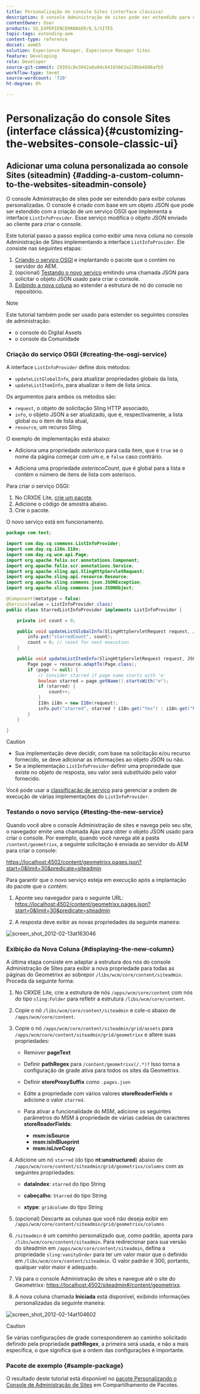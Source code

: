 ```yaml
---
title: Personalização do console Sites (interface clássica)
description: O console Administração de sites pode ser estendido para exibir colunas personalizadas
contentOwner: User
products: SG_EXPERIENCEMANAGER/6.5/SITES
topic-tags: extending-aem
content-type: reference
docset: aem65
solution: Experience Manager, Experience Manager Sites
feature: Developing
role: Developer
source-git-commit: 29391c8e3042a8a04c64165663a228bb4886afb5
workflow-type: tm+mt
source-wordcount: '720'
ht-degree: 0%

---
```


# Personalização do console Sites (interface clássica){#customizing-the-websites-console-classic-ui}

## Adicionar uma coluna personalizada ao console Sites (siteadmin) {#adding-a-custom-column-to-the-websites-siteadmin-console}

O console Administração de sites pode ser estendido para exibir colunas personalizadas. O console é criado com base em um objeto JSON que pode ser estendido com a criação de um serviço OSGI que implementa a interface `ListInfoProvider`. Esse serviço modifica o objeto JSON enviado ao cliente para criar o console.

Este tutorial passo a passo explica como exibir uma nova coluna no console Administração de Sites implementando a interface `ListInfoProvider`. Ele consiste nas seguintes etapas:

1. [Criando o serviço OSGI](#creating-the-osgi-service) e implantando o pacote que o contém no servidor do AEM.
1. (opcional) [Testando o novo serviço](#testing-the-new-service) emitindo uma chamada JSON para solicitar o objeto JSON usado para criar o console.
1. [Exibindo a nova coluna](#displaying-the-new-column) ao estender a estrutura de nó do console no repositório.

>[!NOTE]
>
>Este tutorial também pode ser usado para estender os seguintes consoles de administração:
>
>* o console do Digital Assets
>* o console da Comunidade
>

### Criação do serviço OSGI {#creating-the-osgi-service}

A interface `ListInfoProvider` define dois métodos:

* `updateListGlobalInfo`, para atualizar propriedades globais da lista,
* `updateListItemInfo`, para atualizar o item de lista única.

Os argumentos para ambos os métodos são:

* `request`, o objeto de solicitação Sling HTTP associado,
* `info`, o objeto JSON a ser atualizado, que é, respectivamente, a lista global ou o item de lista atual,
* `resource`, um recurso Sling.

O exemplo de implementação está abaixo:

* Adiciona uma propriedade *asterisco* para cada item, que é `true` se o nome da página começar com um *e*, e `false` caso contrário.

* Adiciona uma propriedade *asteriscoCount*, que é global para a lista e contém o número de itens de lista com asterisco.

Para criar o serviço OSGI:

1. No CRXDE Lite, [crie um pacote](/help/sites-developing/developing-with-crxde-lite.md#managing-a-bundle).
1. Adicione o código de amostra abaixo.
1. Crie o pacote.

O novo serviço está em funcionamento.

```java
package com.test;

import com.day.cq.commons.ListInfoProvider;
import com.day.cq.i18n.I18n;
import com.day.cq.wcm.api.Page;
import org.apache.felix.scr.annotations.Component;
import org.apache.felix.scr.annotations.Service;
import org.apache.sling.api.SlingHttpServletRequest;
import org.apache.sling.api.resource.Resource;
import org.apache.sling.commons.json.JSONException;
import org.apache.sling.commons.json.JSONObject;

@Component(metatype = false)
@Service(value = ListInfoProvider.class)
public class StarredListInfoProvider implements ListInfoProvider {

    private int count = 0;

    public void updateListGlobalInfo(SlingHttpServletRequest request, JSONObject info, Resource resource) throws JSONException {
        info.put("starredCount", count);
        count = 0; // reset for next execution
    }

    public void updateListItemInfo(SlingHttpServletRequest request, JSONObject info, Resource resource) throws JSONException {
        Page page = resource.adaptTo(Page.class);
        if (page != null) {
            // Consider starred if page name starts with 'e'
            boolean starred = page.getName().startsWith("e");
            if (starred) {
                count++;
            }
            I18n i18n = new I18n(request);
            info.put("starred", starred ? i18n.get("Yes") : i18n.get("No"));
        }
    }

}
```

>[!CAUTION]
>
>* Sua implementação deve decidir, com base na solicitação e/ou recurso fornecido, se deve adicionar as informações ao objeto JSON ou não.
>* Se a implementação `ListInfoProvider` definir uma propriedade que existe no objeto de resposta, seu valor será substituído pelo valor fornecido.
>
>  Você pode usar a [classificação de serviço](https://docs.osgi.org/javadoc/r2/org/osgi/framework/Constants.html#SERVICE_RANKING) para gerenciar a ordem de execução de várias implementações do `ListInfoProvider`.

### Testando o novo serviço {#testing-the-new-service}

Quando você abre o console Administração de sites e navega pelo seu site, o navegador emite uma chamada Ajax para obter o objeto JSON usado para criar o console. Por exemplo, quando você navega até a pasta `/content/geometrixx`, a seguinte solicitação é enviada ao servidor do AEM para criar o console:

[https://localhost:4502/content/geometrixx.pages.json?start=0&amp;limit=30&amp;predicate=siteadmin](https://localhost:4502/content/geometrixx.pages.json?start=0&amp;limit=30&amp;predicate=siteadmin)

Para garantir que o novo serviço esteja em execução após a implantação do pacote que o contém:

1. Aponte seu navegador para o seguinte URL:
   [https://localhost:4502/content/geometrixx.pages.json?start=0&amp;limit=30&amp;predicate=siteadmin](https://localhost:4502/content/geometrixx.pages.json?start=0&amp;limit=30&amp;predicate=siteadmin)

1. A resposta deve exibir as novas propriedades da seguinte maneira:

![screen_shot_2012-02-13at163046](assets/screen_shot_2012-02-13at163046.png)

### Exibição da Nova Coluna {#displaying-the-new-column}

A última etapa consiste em adaptar a estrutura dos nós do console Administração de Sites para exibir a nova propriedade para todas as páginas do Geometrixx ao sobrepor `/libs/wcm/core/content/siteadmin`. Proceda da seguinte forma:

1. No CRXDE Lite, crie a estrutura de nós `/apps/wcm/core/content` com nós do tipo `sling:Folder` para refletir a estrutura `/libs/wcm/core/content`.

1. Copie o nó `/libs/wcm/core/content/siteadmin` e cole-o abaixo de `/apps/wcm/core/content`.

1. Copie o nó `/apps/wcm/core/content/siteadmin/grid/assets` para `/apps/wcm/core/content/siteadmin/grid/geometrixx` e altere suas propriedades:

   * Remover **pageText**

   * Definir **pathRegex** para `/content/geometrixx(/.*)?`
Isso torna a configuração de grade ativa para todos os sites da Geometrixx.

   * Definir **storeProxySuffix** como `.pages.json`

   * Edite a propriedade com vários valores **storeReaderFields** e adicione o valor `starred`.

   * Para ativar a funcionalidade do MSM, adicione os seguintes parâmetros do MSM à propriedade de várias cadeias de caracteres **storeReaderFields**:

      * **msm:isSource**
      * **msm:isInBlueprint**
      * **msm:isLiveCopy**

1. Adicione um nó `starred` (do tipo **nt:unstructured**) abaixo de `/apps/wcm/core/content/siteadmin/grid/geometrixx/columns` com as seguintes propriedades:

   * **dataIndex**: `starred` do tipo String

   * **cabeçalho**: `Starred` do tipo String

   * **xtype**: `gridcolumn` do tipo String

1. (opcional) Descarte as colunas que você não deseja exibir em `/apps/wcm/core/content/siteadmin/grid/geometrixx/columns`

1. `/siteadmin` é um caminho personalizado que, como padrão, aponta para `/libs/wcm/core/content/siteadmin`.
Para redirecionar para sua versão do siteadmin em `/apps/wcm/core/content/siteadmin`, defina a propriedade `sling:vanityOrder` para ter um valor maior que o definido em `/libs/wcm/core/content/siteadmin`. O valor padrão é 300, portanto, qualquer valor maior é adequado.

1. Vá para o console Administração de sites e navegue até o site do Geometrixx:
   [https://localhost:4502/siteadmin#/content/geometrixx](https://localhost:4502/siteadmin#/content/geometrixx).

1. A nova coluna chamada **Iniciada** está disponível, exibindo informações personalizadas da seguinte maneira:

![screen_shot_2012-02-14at104602](assets/screen_shot_2012-02-14at104602.png)

>[!CAUTION]
>
>Se várias configurações de grade corresponderem ao caminho solicitado definido pela propriedade **pathRegex**, a primeira será usada, e não a mais específica, o que significa que a ordem das configurações é importante.

### Pacote de exemplo {#sample-package}

O resultado deste tutorial está disponível no [pacote Personalizando o Console de Administração de Sites](https://localhost:4502/crx/packageshare/index.html/content/marketplace/marketplaceProxy.html?packagePath=/content/companies/public/adobe/packages/helper/customizing-siteadmin) em Compartilhamento de Pacotes.
